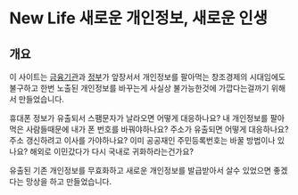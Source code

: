 # New Life 새로운 개인정보, 새로운 인생
## 개요
이 사이트는 
[금융기관](http://trademyinfo.libsora.so/)과 [정부](http://www.newsis.com/ar_detail/view.html?ar_id=NISX20140915_0013169701&cID=10305&pID=10300)가 
앞장서서 개인정보를 팔아먹는 창조경제의 시대임에도 불구하고 한번 노출된 개인정보를 바꾸는게 사실상 불가능한것에 가깝다는걸까기 위해서 만들었습니다. 

휴대폰 정보가 유출되서 스팸문자가 날라오면 어떻게 대응하나요? 
내 개인정보를 팔아먹은 사람들때문에 내가 폰 번호를 바꿔야하나요?
주소가 유출되면 어떻게 대응하나요? 주소 갱신하려고 이사를 가야하나요?
이미 공공재인 주민등록번호는 바꿀 방법이나 있나요?
해외로 이민갔다가 다시 국내로 귀화하라는건가요?

유출된 기존 개인정보를 무효화하고 새로운 개인정보를 발급받아서 살수 있었으면 좋겠다는 망상을 하고 만들었습니다.


